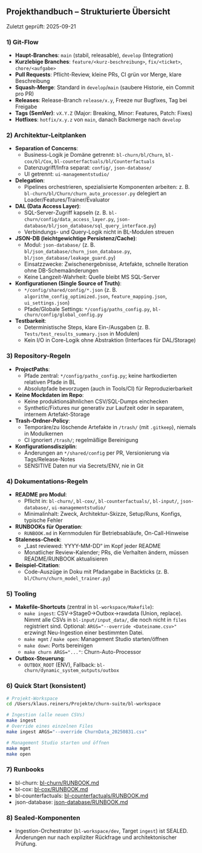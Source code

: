 ## Projekthandbuch – Strukturierte Übersicht

Zuletzt geprüft: 2025-09-21

### 1) Git-Flow
- **Haupt-Branches**: `main` (stabil, releasable), `develop` (Integration)
- **Kurzlebige Branches**: `feature/<kurz-beschreibung>`, `fix/<ticket>`, `chore/<aufgabe>`
- **Pull Requests**: Pflicht-Review, kleine PRs, CI grün vor Merge, klare Beschreibung
- **Squash-Merge**: Standard in `develop`/`main` (saubere Historie, ein Commit pro PR)
- **Releases**: Release-Branch `release/x.y`, Freeze nur Bugfixes, Tag bei Freigabe
- **Tags (SemVer)**: `vX.Y.Z` (Major: Breaking, Minor: Features, Patch: Fixes)
- **Hotfixes**: `hotfix/x.y.z` von `main`, danach Backmerge nach `develop`

### 2) Architektur-Leitplanken
- **Separation of Concerns**:
  - Business-Logik je Domäne getrennt: `bl-churn/bl/Churn`, `bl-cox/bl/Cox`, `bl-counterfactuals/bl/Counterfactuals`
  - Datenzugriff/Infra separat: `config/`, `json-database/`
  - UI getrennt: `ui-managementstudio/`
- **Delegation**:
  - Pipelines orchestrieren, spezialisierte Komponenten arbeiten: z. B. `bl-churn/bl/Churn/churn_auto_processor.py` delegiert an Loader/Features/Trainer/Evaluator
- **DAL (Data Access Layer)**:
  - SQL-Server-Zugriff kapseln (z. B. `bl-churn/config/data_access_layer.py`, `json-database/bl/json_database/sql_query_interface.py`)
  - Verbindungs- und Query-Logik nicht in BL-Modulen streuen
- **JSON-DB (leichtgewichtige Persistenz/Cache)**:
  - Modul: `json-database/` (z. B. `bl/json_database/churn_json_database.py`, `bl/json_database/leakage_guard.py`)
  - Einsatzzwecke: Zwischenergebnisse, Artefakte, schnelle Iteration ohne DB-Schemaänderungen
  - Keine Langzeit-Wahrheit: Quelle bleibt MS SQL-Server
- **Konfigurationen (Single Source of Truth)**:
  - `*/config/shared/config/*.json` (z. B. `algorithm_config_optimized.json`, `feature_mapping.json`, `ui_settings.json`)
  - Pfade/Globale Settings: `*/config/paths_config.py`, `bl-churn/config/global_config.py`
- **Testbarkeit**:
  - Deterministische Steps, klare Ein-/Ausgaben (z. B. `Tests/test_results_summary.json` in Modulen)
  - Kein I/O in Core-Logik ohne Abstraktion (Interfaces für DAL/Storage)

### 3) Repository-Regeln
- **ProjectPaths**:
  - Pfade zentral: `*/config/paths_config.py`; keine hartkodierten relativen Pfade in BL
  - Absolutpfade bevorzugen (auch in Tools/CI) für Reproduzierbarkeit
- **Keine Mockdaten im Repo**:
  - Keine produktionsähnlichen CSV/SQL-Dumps einchecken
  - Synthetic/Fixtures nur generativ zur Laufzeit oder in separatem, internem Artefakt-Storage
- **Trash-Ordner-Policy**:
  - Temporäre/zu löschende Artefakte in `/trash/` (mit `.gitkeep`), niemals in Modulkernen
  - CI ignoriert `/trash/`; regelmäßige Bereinigung
- **Konfigurationsdisziplin**:
  - Änderungen an `*/shared/config` per PR, Versionierung via Tags/Release-Notes
  - SENSITIVE Daten nur via Secrets/ENV, nie in Git

### 4) Dokumentations-Regeln
- **README pro Modul**:
  - Pflicht in: `bl-churn/`, `bl-cox/`, `bl-counterfactuals/`, `bl-input/`, `json-database/`, `ui-managementstudio/`
  - Minimalinhalt: Zweck, Architektur-Skizze, Setup/Runs, Konfigs, typische Fehler
- **RUNBOOKs für Operation**:
  - `RUNBOOK.md` in Kernmodulen für Betriebsabläufe, On-Call-Hinweise
- **Staleness-Check**:
  - „Last reviewed: YYYY-MM-DD“ im Kopf jeder README
  - Monatlicher Review-Kalender; PRs, die Verhalten ändern, müssen README/RUNBOOK aktualisieren
- **Beispiel-Citation**:
  - Code-Auszüge in Doku mit Pfadangabe in Backticks (z. B. `bl/Churn/churn_model_trainer.py`)

### 5) Tooling
- **Makefile-Shortcuts** (zentral in `bl-workspace/Makefile`):
  - `make ingest`: CSV→Stage0→Outbox→rawdata (Union, replace). Nimmt alle CSVs in `bl-input/input_data/`, die noch nicht in `files` registriert sind. Optional: `ARGS="--override <Dateiname.csv>"` erzwingt Neu-Ingestion einer bestimmten Datei.
  - `make mgmt` / `make open`: Management Studio starten/öffnen
  - `make down`: Ports bereinigen
  - `make churn ARGS="..."`: Churn-Auto-Processor
- **Outbox-Steuerung**:
  - `OUTBOX_ROOT` (ENV), Fallback: `bl-churn/dynamic_system_outputs/outbox`

### 6) Quick Start (konsistent)

```bash
# Projekt-Workspace
cd /Users/klaus.reiners/Projekte/churn-suite/bl-workspace

# Ingestion (alle neuen CSVs)
make ingest
# Override eines einzelnen Files
make ingest ARGS="--override ChurnData_20250831.csv"

# Management Studio starten und öffnen
make mgmt
make open
```

### 7) Runbooks

- bl-churn: [bl-churn/RUNBOOK.md](bl-churn/RUNBOOK.md)
- bl-cox: [bl-cox/RUNBOOK.md](bl-cox/RUNBOOK.md)
- bl-counterfactuals: [bl-counterfactuals/RUNBOOK.md](bl-counterfactuals/RUNBOOK.md)
- json-database: [json-database/RUNBOOK.md](json-database/RUNBOOK.md)

### 8) Sealed-Komponenten
- Ingestion-Orchestrator (`bl-workspace/dev`, Target `ingest`) ist SEALED. Änderungen nur nach expliziter Rückfrage und architektonischer Prüfung.


